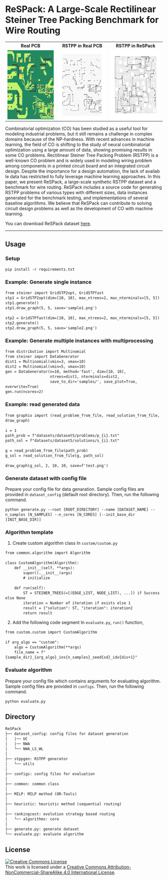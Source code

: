 # ReSPack: A Large-Scale Rectilinear Steiner Tree Packing Benchmark for Wire Routing

<table style="text-align:center; margin:auto;">
  <tr>
    <th style="text-align:center; margin:auto;">Real PCB</th>
    <th style="text-align:center; margin:auto;">RSTPP in Real PCB</th>
    <th style="text-align:center; margin:auto;">RSTPP in ReSPack</th>
  </tr>
  <tr>
    <td><img src="asset/realpcb_sample1.jpg" width="220" height="220"/></td>
    <td><img src="asset/realpcb_rstpp_sample1.jpg" width="220" height="220"/></td>
    <td><img src="asset/respack_rstpp_sample1.jpg" width="220" height="220"/></td>
  </tr>
</table>


Combinatorial optimization (CO) has been studied as a useful tool for modeling industrial problems, but it still remains a challenge in complex domains because of the NP-hardness. With recent advances in machine learning, the field of CO is shifting to the study of neural combinatorial optimization using a large amount of data, showing promising results in some CO problems. Rectilinear Steiner Tree Packing Problem (RSTPP) is a well-known CO problem and is widely used in modeling wiring problem among components in a printed circuit board and an integrated circuit design. Despite the importance for a design automation, the lack of availab le data has restricted to fully leverage machine learning approaches. In this paper, we present ReSPack, a large-scale synthetic RSTPP dataset and a benchmark for wire routing. ReSPack includes a source code for generating RSTPP problems of various types with different sizes, data instances generated for the benchmark testing, and implementations of several baseline algorithms. We believe that ReSPack can contribute to solving circuit design problems as well as the development of CO with machine learning.

<!-- Please refer to the accompanying [paper](https://openreview.net/pdf?id=P14FNX0iotO). -->
You can download ReSPack dataset [here](https://drive.google.com/file/d/1YpnWb5fZHBoQ27fsyY6ZVGPIh484hbnp/view?usp=sharing).

-------------

## Usage

### Setup
```
pip install -r requirements.txt
```

### Example: Generate single instance
```
from steiner import GridSTP2opt, GridSTPfast
stp1 = GridSTP2opt(dim=[10, 10], max_ntrees=2, max_nterminals=[5, 5])
stp1.generate()
stp1.draw_graph(5, 5, save='sample1.png')

stp2 = GridSTPfast(dim=[10, 10], max_ntrees=2, max_nterminals=[5, 5])
stp2.generate()
stp2.draw_graph(5, 5, save='sample2.png')
```


### Example: Generate multiple instances with multiprocessing
```
from distribution import Multinomial
from steiner import DataGenerator
dist1 = Multinomial(vmin=3, vmax=10)
dist2 = Multinomial(vmin=5, vmax=10)
gen = DataGenerator(n=10, method='fast', dim=[10, 10],
                    ntrees=dist1, nterminals=dist2,
                    save_to_dir='samples/', save_plot=True, overwrite=True)
gen.run(ncores=2)
```

### Example: read generated data
```
from graphio import (read_problem_from_file, read_solution_from_file,
draw_graph)

i = 1
path_prob = f"datasets/dataset5/problems/p_{i}.txt"
path_sol = f"datasets/dataset5/solutions/s_{i}.txt"

g = read_problem_from_file(path_prob)
g_sol = read_solution_from_file(g, path_sol)

draw_graph(g_sol, 2, 10, 10, save=f'test.png')
```


### Generate dataset with config file
Prepare your config file for data genaration. 
Sample config files are provided in `dataset_config` (default root directory). 
Then, run the following command.
```
python generate.py --root [ROOT_DIRECTORY] --name [DATASET_NAME] --n_samples [N_SAMPLES] --n_cores [N_CORES] [--init_base_dir [INIT_BASE_DIR]]
```



### Algorithm template
1. Create custom algorithm class
In `custom/custom.py`
```
from common.algorithm import Algorithm

class CustomAlgorithm(Algorithm):
    def __init__(self, **args):
        super().__init__(args)
        # initialize
    
    def run(self):
        ST = STEINER_TREES(=[(EDGE_LIST, NODE_LIST), ...]) if Success else None
        iteration = Number of iteration if exists else 1
        result = {"solution": ST, "iteration": iteration}
        return result
```

2. Add the following code segment 
In `evaluate.py`, `run()` function,
```
from custom.custom import CustomAlgorithm

if arg_algo == "custom":
    algo = CustomAlgorithm(**args)
    file_name = f"{sample_dir}_{arg_algo}_ins{n_samples}_seed{sd}_idx{div+1}"
```

### Evaluate algorithm
Prepare your config file which contains arguments for evaluating algorithm. 
Sample config files are provided in `configs`. 
Then, run the following command.
```
python evaluate.py
```


## Directory
```
ReSPack  
├── dataset_config: config files for dataset generation  
│   |── UC  
│   |── NWA  
│   └── NWA_LS_WL  
│   
├── stppgen: RSTPP generator  
│   └── utils  
│  
├── configs: config files for evaluation  
│  
├── common: common class  
│  
├── MILP: MILP method (OR-Tools)  
│  
├── heuristic: heuristic method (sequential routing)  
│  
├── rankingcost: evolution strategy based routing  
│   └── algorithms: core  
│  
├── generate.py: generate dataset  
└── evaluate.py: evaluate algorithm
```

## License
<a rel="license" href="http://creativecommons.org/licenses/by-nc-sa/4.0/"><img alt="Creative Commons License" style="border-width:0" src="https://i.creativecommons.org/l/by-nc-sa/4.0/88x31.png" /></a><br />This work is licensed under a <a rel="license" href="http://creativecommons.org/licenses/by-nc-sa/4.0/">Creative Commons Attribution-NonCommercial-ShareAlike 4.0 International License</a>.